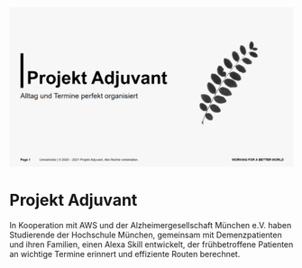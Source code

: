 ![Adjuvant](https://raw.githubusercontent.com/projekt-adjuvant/.github/main/profile/cover.png)

# Projekt Adjuvant

In Kooperation mit AWS und der Alzheimergesellschaft München e.V. haben Studierende der Hochschule München, gemeinsam mit Demenzpatienten und ihren Familien, einen Alexa Skill entwickelt, der frühbetroffene Patienten an wichtige Termine erinnert und effiziente Routen berechnet.
